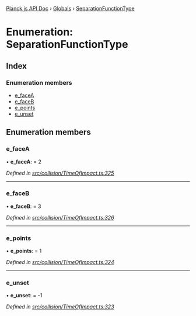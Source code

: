 [Planck.js API Doc](../README.md) › [Globals](../globals.md) › [SeparationFunctionType](separationfunctiontype.md)

# Enumeration: SeparationFunctionType

## Index

### Enumeration members

* [e_faceA](separationfunctiontype.md#e_facea)
* [e_faceB](separationfunctiontype.md#e_faceb)
* [e_points](separationfunctiontype.md#e_points)
* [e_unset](separationfunctiontype.md#e_unset)

## Enumeration members

###  e_faceA

• **e_faceA**: = 2

*Defined in [src/collision/TimeOfImpact.ts:325](https://github.com/shakiba/planck.js/blob/ae24904/src/collision/TimeOfImpact.ts#L325)*

___

###  e_faceB

• **e_faceB**: = 3

*Defined in [src/collision/TimeOfImpact.ts:326](https://github.com/shakiba/planck.js/blob/ae24904/src/collision/TimeOfImpact.ts#L326)*

___

###  e_points

• **e_points**: = 1

*Defined in [src/collision/TimeOfImpact.ts:324](https://github.com/shakiba/planck.js/blob/ae24904/src/collision/TimeOfImpact.ts#L324)*

___

###  e_unset

• **e_unset**: = -1

*Defined in [src/collision/TimeOfImpact.ts:323](https://github.com/shakiba/planck.js/blob/ae24904/src/collision/TimeOfImpact.ts#L323)*
